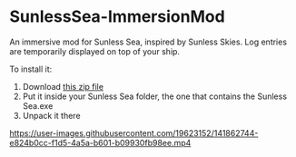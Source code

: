 # SunlessSea-ImmersionMod
An immersive mod for Sunless Sea, inspired by Sunless Skies. Log entries are temporarily displayed on top of your ship.

To install it:
1. Download [this zip file](https://github.com/Marilyth/SunlessSea-ImmersionMod/releases/download/0.3.2/ImmersiveSea.zip)
2. Put it inside your Sunless Sea folder, the one that contains the Sunless Sea.exe
3. Unpack it there


https://user-images.githubusercontent.com/19623152/141862744-e824b0cc-f1d5-4a5a-b601-b09930fb98ee.mp4

